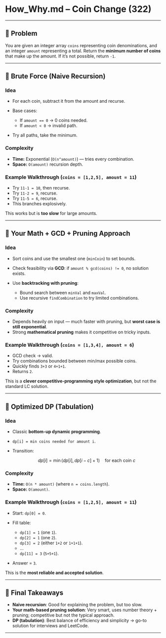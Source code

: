 # How_Why.md – Coin Change (322)

---

## 🔹 Problem

You are given an integer array `coins` representing coin denominations, and an integer `amount` representing a total.
Return the **minimum number of coins** that make up the amount. If it’s not possible, return `-1`.

---

## 🔸 Brute Force (Naive Recursion)

### Idea

* For each coin, subtract it from the amount and recurse.
* Base cases:

  * If `amount == 0` → 0 coins needed.
  * If `amount < 0` → invalid path.
* Try all paths, take the minimum.

### Complexity

* **Time:** Exponential (`O(n^amount)`) — tries every combination.
* **Space:** `O(amount)` recursion depth.

### Example Walkthrough (`coins = [1,2,5], amount = 11`)

* Try `11-1 = 10`, then recurse.
* Try `11-2 = 9`, recurse.
* Try `11-5 = 6`, recurse.
* This branches explosively.

This works but is **too slow** for large amounts.

---

## 🔸 Your Math + GCD + Pruning Approach

### Idea

* Sort coins and use the smallest one (`minCoin`) to set bounds.
* Check feasibility via **GCD**: if `amount % gcd(coins) != 0`, no solution exists.
* Use **backtracking with pruning**:

  * Bound search between `minVal` and `maxVal`.
  * Use recursive `findCombination` to try limited combinations.

### Complexity

* Depends heavily on input — much faster with pruning, but **worst case is still exponential**.
* Strong **mathematical pruning** makes it competitive on tricky inputs.

### Example Walkthrough (`coins = [1,3,4], amount = 6`)

* GCD check → valid.
* Try combinations bounded between min/max possible coins.
* Quickly finds `3+3` or `4+1+1`.
* Returns `2`.

This is a **clever competitive-programming style optimization**, but not the standard LC solution.

---

## 🔸 Optimized DP (Tabulation)

### Idea

* Classic **bottom-up dynamic programming**.
* `dp[i] = min coins needed for amount i`.
* Transition:

  $$
  dp[i] = \min(dp[i], dp[i - c] + 1) \quad \text{for each coin } c
  $$

### Complexity

* **Time:** `O(n * amount)` (where `n = coins.length`).
* **Space:** `O(amount)`.

### Example Walkthrough (`coins = [1,2,5], amount = 11`)

* Start: `dp[0] = 0`.
* Fill table:

  * `dp[1] = 1` (one `1`).
  * `dp[2] = 1` (one `2`).
  * `dp[3] = 2` (either `1+2` or `1+1+1`).
  * …
  * `dp[11] = 3` (`5+5+1`).
* Answer = `3`.

This is the **most reliable and accepted solution**.

---

## 🔹 Final Takeaways

* **Naive recursion**: Good for explaining the problem, but too slow.
* **Your math-based pruning solution**: Very smart, uses number theory + pruning; competitive but not the typical approach.
* **DP (tabulation)**: Best balance of efficiency and simplicity → go-to solution for interviews and LeetCode.

---
